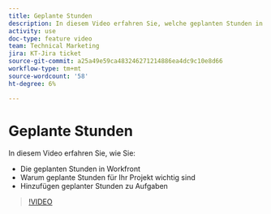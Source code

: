 ```yaml
---
title: Geplante Stunden
description: In diesem Video erfahren Sie, welche geplanten Stunden in Workfront stattfinden, warum geplante Stunden für Ihr Projekt wichtig sind und wie Aufgaben geplante Stunden hinzugefügt werden.
activity: use
doc-type: feature video
team: Technical Marketing
jira: KT-Jira ticket
source-git-commit: a25a49e59ca483246271214886ea4dc9c10e8d66
workflow-type: tm+mt
source-wordcount: '58'
ht-degree: 6%

---
```


# Geplante Stunden

In diesem Video erfahren Sie, wie Sie:

* Die geplanten Stunden in Workfront
* Warum geplante Stunden für Ihr Projekt wichtig sind
* Hinzufügen geplanter Stunden zu Aufgaben

>[!VIDEO](https://video.tv.adobe.com/v/335090/?quality=12&learn=on)